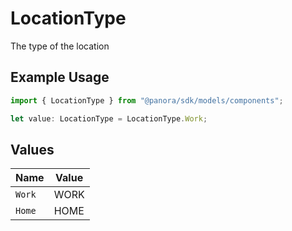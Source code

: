 # LocationType

The type of the location

## Example Usage

```typescript
import { LocationType } from "@panora/sdk/models/components";

let value: LocationType = LocationType.Work;
```

## Values

| Name   | Value  |
| ------ | ------ |
| `Work` | WORK   |
| `Home` | HOME   |